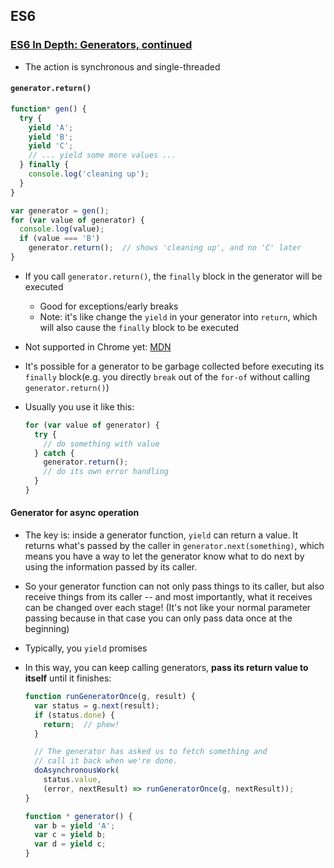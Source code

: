 ## ES6

### [ES6 In Depth: Generators, continued](https://hacks.mozilla.org/2015/07/es6-in-depth-generators-continued/)

* The action is synchronous and single-threaded

#### `generator.return()`

```javascript
function* gen() {
  try {
    yield 'A';
    yield 'B';
    yield 'C';
    // ... yield some more values ...
  } finally {
    console.log('cleaning up');
  }
}

var generator = gen();
for (var value of generator) {
  console.log(value);
  if (value === 'B')
    generator.return();  // shows 'cleaning up', and no 'C' later
}
```
* If you call `generator.return()`, the `finally` block in the generator will be executed
  * Good for exceptions/early breaks
  * Note: it's like change the `yield` in your generator into `return`, which will also cause the `finally` block to be executed
* Not supported in Chrome yet: [MDN](https://developer.mozilla.org/en-US/docs/Web/JavaScript/Reference/Global_Objects/Generator/return)
* It's possible for a generator to be garbage collected before executing its `finally` block(e.g. you directly `break` out of the `for-of` without calling `generator.return()`)
* Usually you use it like this:

  ```javascript
  for (var value of generator) {
    try {
      // do something with value
    } catch {
      generator.return();
      // do its own error handling
    }
  }
  ```

#### Generator for async operation

* The key is: inside a generator function, `yield` can return a value. It returns what's passed by the caller in `generator.next(something)`, which means you have a way to let the generator know what to do next by using the information passed by its caller.
* So your generator function can not only pass things to its caller, but also receive things from its caller -- and most importantly, what it receives can be changed over each stage! (It's not like your normal parameter passing because in that case you can only pass data once at the beginning)
* Typically, you `yield` promises
* In this way, you can keep calling generators, **pass its return value to itself** until it finishes:

  ```javascript
  function runGeneratorOnce(g, result) {
    var status = g.next(result);
    if (status.done) {
      return;  // phew!
    }

    // The generator has asked us to fetch something and
    // call it back when we're done.
    doAsynchronousWork(
      status.value,
      (error, nextResult) => runGeneratorOnce(g, nextResult));
  }

  function * generator() {
    var b = yield 'A';
    var c = yield b;
    var d = yield c;
  }
  ```